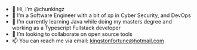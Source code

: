- 👋 Hi, I’m @chunkingz
- 👀 I’m a Software Engineer with a bit of xp in Cyber Security, and DevOps
- 🌱 I’m currently learning Java while doing my masters degree and working as a Typescript Fullstack developer
- 💞️ I’m looking to collaborate on open source tools
- 📫 You can reach me via email: kingstonfortune@hotmail.com

<!---
chunkingz/chunkingz is a ✨ special ✨ repository because its `README.md` (this file) appears on your GitHub profile.
You can click the Preview link to take a look at your changes.
--->
